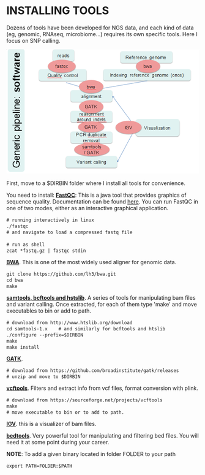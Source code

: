 # INSTALLING TOOLS

Dozens of tools have been developed for NGS data, and each kind of data (eg, genomic, RNAseq, microbiome...) requires its own specific tools. Here I focus on SNP calling. 

![](https://github.com/miguelperezenciso/NGScrashcourse/blob/master/software.png)

First, move to a $DIRBIN folder where I install all tools for convenience.

You need to install:
[**FastQC**](https://www.bioinformatics.babraham.ac.uk/projects/fastqc/): This is a java tool that provides graphics of sequence quality. 
Documentation can be found [here](https://raw.githubusercontent.com/s-andrews/FastQC/master/INSTALL.txt).
You can run FastQC in one of two modes, either as an interactive graphical application.

	# running interactively in linux
	./fastqc
	# and navigate to load a compressed fastq file

	# run as shell
	zcat *fastq.gz | fastqc stdin

[**BWA**](https://sourceforge.net/projects/bio-bwa/files/). This is one of the most widely used aligner for genomic data.

	git clone https://github.com/lh3/bwa.git
	cd bwa
	make 

[**samtools, bcftools and hstslib**](http://www.htslib.org/download/). A series of tools for manipulating bam files and variant calling. Once extracted, for each of them type 'make' and move executables to bin or add to path.

	# download from http://www.htslib.org/download
	cd samtools-1.x    # and similarly for bcftools and htslib
	./configure --prefix=$DIRBIN
	make
	make install

[**GATK**](https://gatk.broadinstitute.org/hc/en-us).

	# download from https://github.com/broadinstitute/gatk/releases
	# unzip and move to $DIRBIN

[**vcftools**](https://sourceforge.net/projects/vcftools/). Filters and extract info from vcf files, format conversion with plink. 

	# download from https://sourceforge.net/projects/vcftools
	make 
	# move executable to bin or to add to path.

[**IGV**](http://software.broadinstitute.org/software/igv/). this is a visualizer of bam files.

[**bedtools**](https://bedtools.readthedocs.io/en/latest/). Very powerful tool for manipulating and filtering bed files. You will need it at some point during your career.

**NOTE**: To add a given binary located in folder FOLDER to your path

	export PATH=FOLDER:$PATH
